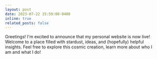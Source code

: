 ```yaml
---
layout: post
date: 2023-07-22 15:59:00-0400
inline: true
related_posts: false
---
```


Greetings! I'm excited to announce that my personal website is now live! Welcome to a place filled with stardust, ideas, and (hopefully) helpful insights. Feel free to explore this cosmic creation, learn more about who I am and what I do!
